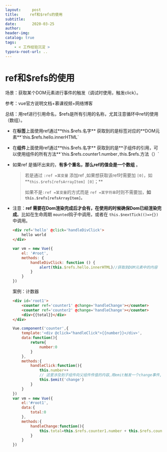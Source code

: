 ```yaml
---
layout:     post
title:     ref和$refs的使用
subtitle:  
date:       2020-03-25
author:     
header-img: 
catalog: true
tags:
    - < 工作经验沉淀 >
typora-root-url: ..
---
```



# ref和$refs的使用

场景：获取某个DOM元素进行事件的触发（调试时使用，触发click）。

参考：vue官方说明文档+慕课视频+网络博客

总结：用ref进行引用命名，$refs是所有引用的名称，尤其注意循环中ref的使用（数组）。

- 在**标签**上面使用ref通过**this.$refs.名字** 获取到的是标签对应的**DOM元素**`this.$refs.hello.innerHTML`

- 在**组件**上面使用ref通过**this.$refs.名字** 获取到的是**子组件的引用，可以使用组件的所有方法**`this.$refs.counter1.number`,`this.$refs.方法（）`

- 如果ref 是循环出来的，**有多个重名，那么ref的值会是一个数组** 。

  > 若是通过 `:ref =某变量` 添加ref ,如果想获取该ref时需要加 `[0]`，如**`this.$refs[refsArrayItem] [0]`；**
  >
  > 如果不是`:ref =某变量`的方式而是 `ref =某字符串`时则不需要加，**如`this.$refs[refsArrayItem]。`**

- 注意：**ref 需要在Dom渲染完成后才会有，在使用的时候确保Dom已经渲染完成**。比如在生命周期 `mounted`钩子中调用，或者在 `this.$nextTick(()=>{}) `中调用。

  ```html
  <div ref='hello' @click='handleDivClick'>
      hello world
  </div>
  ```
  
  ```javascript
  var vm = new Vue({
      el: '#root',
      methods: {
          handleDivClick: function () {
              alert(this.$refs.hello.innerHTML)//获取到DOM元素中的内容
          }
      }
  })
  ```
  
  案例：计数器
  
  ```html
  <div id='root1'>
      <counter ref='counter1' @change='handleChange'></counter>
      <counter ref='counter2' @change='handleChange'></counter>
      <div>{{total}}</div>
  </div>
  ```
  
  ```javascript
  Vue.component('counter',{
      template:'<div @click="handleClick">{{number}}</div>',
      data:function(){
          return{
              number:0
          }
      },
      methods:{
          handleClick:function(){
              this.number++
              // 这里涉及到子组件向父组件传值的内容,用emit触发一个change事件,在父组件进行监听
              this.$emit('change')
          }
      }
  })
  var vm = new Vue({
      el:'#root1',
      data:{
          total:0
      },
      methods:{
          handleChange:function(){
              this.total=this.$refs.counter1.number + this.$refs.counter2.number
          }
      }
  })
  ```
  
  